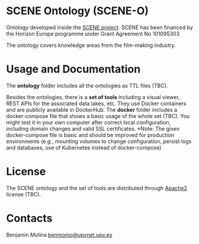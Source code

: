 SCENE Ontology (SCENE-O)
===

Ontology developed inside the [SCENE project](https://thesceneproject.eu/). 
SCENE has been financed by the Horizon Europe programme under Grant Agreement No 101095303

The ontology covers knowledge areas from the film-making industry.




Usage and Documentation
===


The **ontology** folder includes all the ontologies as TTL files (TBC). 


Besides the ontologies, there is a **set of tools** including a visual viewer, REST APIs for the associated data lakes, etc. They use Docker containers and are publicly available in DockerHub. The **docker** folder includes a docker-compose file that shows a basic usage of the whole set (TBC). You might test it in your own computer after correct local configuration, including domain changes and valid SSL certificates.
*Note: The given docker-compose file is basic and should be improved for production environments (e.g., mounting volumes to change configuration, persist logs and databases, use of Kubernetes instead of docker-compose)



License
===

The SCENE ontology and the set of tools are distributed through [Apache2](https://www.apache.org/licenses/LICENSE-2.0) license (TBC).


Contacts
===

Benjamin Molina <benmomo@upvnet.upv.es>